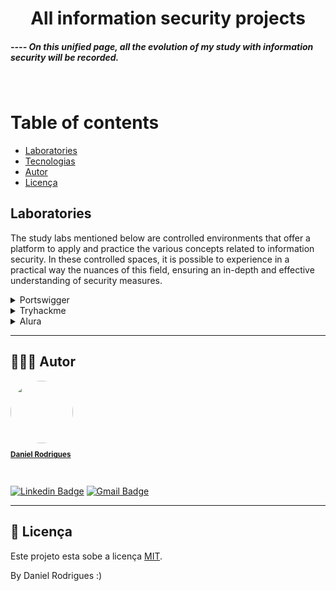 <h1 align="center">All information security projects</h1>
<h5 aling="center">---- On this unified page, all the evolution of my study with information security will be recorded.</h2>
<br>

	

Table of contents
=================
<!--ts-->
   * [Laboratories](#-laboratories)
   * [Tecnologias](#-tecnologias)
   * [Autor](#-autor)
   * [Licença](#-licença)
<!--te-->



## Laboratories

The study labs mentioned below are controlled environments that offer a platform to apply and practice the various concepts related to information security. In these controlled spaces, it is possible to experience in a practical way the nuances of this field, ensuring an in-depth and effective understanding of security measures.


<details><summary>Portswigger</summary>
<p><ul><li style="marign-top: 10px"><a href="https://github.com/danielrodrigues-dv/Information-Security/tree/main/laboratories/SQL%20INJECTION/README.md" target="_blank">SQL INJECTION</a></li></ul></p>
<p><ul><li style="marign-top: 10px"><a href="https://github.com/danielrodrigues-dv/tech-parking" target="_blank">CROSS-SITE SCRIPTING</a></li></ul></p>
<p><ul><li style="marign-top: 10px"><a href="https://github.com/danielrodrigues-dv/tech-parking" target="_blank">CROSS-SITE REQUEST FORGERY (CSRF)</a></li></ul></p>
<p><ul><li style="marign-top: 10px"><a href="https://github.com/danielrodrigues-dv/tech-parking" target="_blank">CLICKJACKING</a></li></ul></p>
<p><ul><li style="marign-top: 10px"><a href="https://github.com/danielrodrigues-dv/tech-parking" target="_blank">DOM-BASED VULNERABILITIES</a></li></ul></p>
<p><ul><li style="marign-top: 10px"><a href="https://github.com/danielrodrigues-dv/tech-parking" target="_blank">CROSS-ORIGIN RESOURCE SHARING (CORS)</a></li></ul></p>
<p><ul><li style="marign-top: 10px"><a href="https://github.com/danielrodrigues-dv/tech-parking" target="_blank">XML EXTERNAL ENTITY (XXE) INJECTION</a></li></ul></p>
<p><ul><li style="marign-top: 10px"><a href="https://github.com/danielrodrigues-dv/tech-parking" target="_blank">SERVER-SIDE REQUEST FORGERY (SSRF)</a></li></ul></p>
<p><ul><li style="marign-top: 10px"><a href="https://github.com/danielrodrigues-dv/tech-parking" target="_blank">HTTP REQUEST SMUGGLING</a></li></ul></p>
<p><ul><li style="marign-top: 10px"><a href="https://github.com/danielrodrigues-dv/tech-parking" target="_blank">OS COMMAND INJECTION</a></li></ul></p>
<p><ul><li style="marign-top: 10px"><a href="https://github.com/danielrodrigues-dv/tech-parking" target="_blank">SERVER-SIDE TEMPLATE INJECTION</a></li></ul></p>
<p><ul><li style="marign-top: 10px"><a href="https://github.com/danielrodrigues-dv/tech-parking" target="_blank">DIRECTORY TRAVERSAL</a></li></ul></p>
<p><ul><li style="marign-top: 10px"><a href="https://github.com/danielrodrigues-dv/tech-parking" target="_blank">ACCESS CONTROL VULNERABILITIES</a></li></ul></p>
<p><ul><li style="marign-top: 10px"><a href="https://github.com/danielrodrigues-dv/tech-parking" target="_blank">AUTHENTICATION</a></li></ul></p>
<p><ul><li style="marign-top: 10px"><a href="https://github.com/danielrodrigues-dv/tech-parking" target="_blank">WEBSOCKETS</a></li></ul></p>
<p><ul><li style="marign-top: 10px"><a href="https://github.com/danielrodrigues-dv/tech-parking" target="_blank">WEBSOCKETS</a></li></ul></p>
<p><ul><li style="marign-top: 10px"><a href="https://github.com/danielrodrigues-dv/tech-parking" target="_blank">WEB CACHE POISONING</a></li></ul></p>
<p><ul><li style="marign-top: 10px"><a href="https://github.com/danielrodrigues-dv/tech-parking" target="_blank">INSECURE DESERIALIZATION</a></li></ul></p>
<p><ul><li style="marign-top: 10px"><a href="https://github.com/danielrodrigues-dv/tech-parking" target="_blank">INFORMATION DISCLOSURE</a></li></ul></p>
<p><ul><li style="marign-top: 10px"><a href="https://github.com/danielrodrigues-dv/tech-parking" target="_blank">BUSINESS LOGIC VULNERABILITIES</a></li></ul></p>
<p><ul><li style="marign-top: 10px"><a href="https://github.com/danielrodrigues-dv/tech-parking" target="_blank">HTTP HOST HEADER ATTACKS</a></li></ul></p>
<p><ul><li style="marign-top: 10px"><a href="https://github.com/danielrodrigues-dv/tech-parking" target="_blank">OAUTH AUTHENTICATION</a></li></ul></p>
<p><ul><li style="marign-top: 10px"><a href="https://github.com/danielrodrigues-dv/tech-parking" target="_blank">FILE UPLOAD VULNERABILITIES</a></li></ul></p>
<p><ul><li style="marign-top: 10px"><a href="https://github.com/danielrodrigues-dv/tech-parking" target="_blank">JWT</a></li></ul></p>
<p><ul><li style="marign-top: 10px"><a href="https://github.com/danielrodrigues-dv/tech-parking" target="_blank">ESSENTIAL SKILLS</a></li></ul></p>
<p><ul><li style="marign-top: 10px"><a href="https://github.com/danielrodrigues-dv/tech-parking" target="_blank">PROTOTYPE POLLUTION</a></li></ul></p>
<p><ul><li style="marign-top: 10px"><a href="https://github.com/danielrodrigues-dv/tech-parking" target="_blank">GRAPHQL API VULNERABILITIES</a></li></ul></p>
</details>

<details><summary>Tryhackme</summary>
<p><ul><li style="marign-top: 10px"><a href="https://github.com/danielrodrigues-dv/tech-parking" target="_blank">Tech parking</a></li></ul></p>
</details>

<details><summary>Alura</summary>
<p><ul><li style="marign-top: 10px"><a href="https://github.com/danielrodrigues-dv/tech-parking" target="_blank">Tech parking</a></li></ul></p>
</details>

---


## 🦸🏻‍♂️ Autor

<a href="https://github.com/danielrodrigues-dv">
 <img style="border-radius: 50%;" src="https://avatars.githubusercontent.com/u/41621213?v=4" width="100px;" alt=""/>
 <br>
  <sub><b><p>Daniel Rodrigues</p></b></sub></a>
 <br />

[![Linkedin Badge](https://img.shields.io/badge/-Daniel%20Rodrigues-blue?style=flat-square&logo=Linkedin&logoColor=white&link=https://www.linkedin.com/in/daniel-rodrigues-dv/)](https://www.linkedin.com/in/daniel-rodrigues-dv/) 
[![Gmail Badge](https://img.shields.io/badge/-daniel.rodrigues.soarees@gmail.com-c14438?style=flat-square&logo=Gmail&logoColor=white&link=mailto:daniel.rodrigues.soarees@gmail.com)](mailto:daniel.rodrigues.soarees@gmail.com)

---

## 📝 Licença

Este projeto esta sobe a licença [MIT](./LICENSE).

By Daniel Rodrigues  :)
